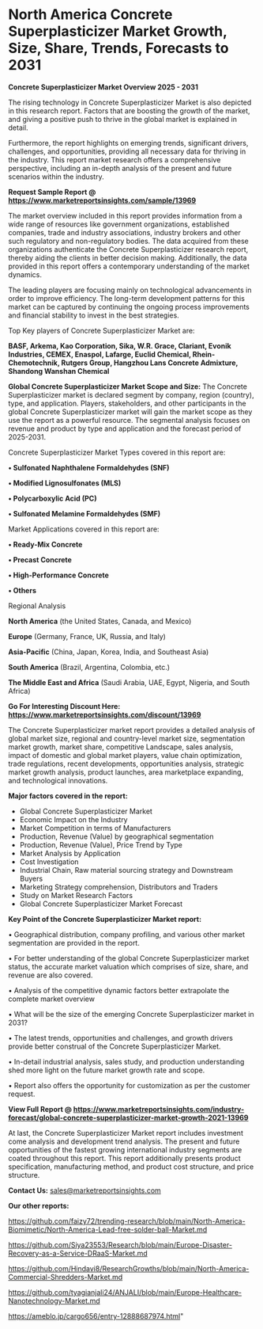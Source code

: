  # North America Concrete Superplasticizer Market Growth, Size, Share, Trends, Forecasts to 2031

<Strong> Concrete Superplasticizer Market Overview 2025 - 2031</strong>

The rising technology in Concrete Superplasticizer Market is also depicted in this research report. Factors that are boosting the growth of the market, and giving a positive push to thrive in the global market is explained in detail.

Furthermore, the report highlights on emerging trends, significant drivers, challenges, and opportunities, providing all necessary data for thriving in the industry. This report market research offers a comprehensive perspective, including an in-depth analysis of the present and future scenarios within the industry.

<strong>Request Sample Report @ <a href=https://www.marketreportsinsights.com/sample/13969>https://www.marketreportsinsights.com/sample/13969</a></strong>

The market overview included in this report provides information from a wide range of resources like government organizations, established companies, trade and industry associations, industry brokers and other such regulatory and non-regulatory bodies. The data acquired from these organizations authenticate the Concrete Superplasticizer research report, thereby aiding the clients in better decision making. Additionally, the data provided in this report offers a contemporary understanding of the market dynamics.

The leading players are focusing mainly on technological advancements in order to improve efficiency. The long-term development patterns for this market can be captured by continuing the ongoing process improvements and financial stability to invest in the best strategies.

Top Key players of Concrete Superplasticizer Market are:

<strong>BASF, Arkema, Kao Corporation, Sika, W.R. Grace, Clariant, Evonik Industries, CEMEX, Enaspol, Lafarge, Euclid Chemical, Rhein-Chemotechnik, Rutgers Group, Hangzhou Lans Concrete Admixture, Shandong Wanshan Chemical</strong>

<strong><b>Global Concrete Superplasticizer Market Scope and Size:</b></strong>
The Concrete Superplasticizer market is declared segment by company, region (country), type, and application. Players, stakeholders, and other participants in the global Concrete Superplasticizer market will gain the market scope as they use the report as a powerful resource. The segmental analysis focuses on revenue and product by type and application and the forecast period of 2025-2031.

Concrete Superplasticizer Market Types covered in this report are:

<strong>• Sulfonated Naphthalene Formaldehydes (SNF)

• Modified Lignosulfonates (MLS)

• Polycarboxylic Acid (PC)

• Sulfonated Melamine Formaldehydes (SMF)</strong>

Market Applications covered in this report are:

<strong>• Ready-Mix Concrete

• Precast Concrete

• High-Performance Concrete

• Others</strong> 

Regional Analysis

<strong>North America</strong> (the United States, Canada, and Mexico)

<strong>Europe</strong> (Germany, France, UK, Russia, and Italy)

<strong>Asia-Pacific</strong> (China, Japan, Korea, India, and Southeast Asia)

<strong>South America</strong> (Brazil, Argentina, Colombia, etc.)

<strong>The Middle East and Africa</strong> (Saudi Arabia, UAE, Egypt, Nigeria, and South Africa)

<strong>Go For Interesting Discount Here: <a href=https://www.marketreportsinsights.com/discount/13969>https://www.marketreportsinsights.com/discount/13969</a></strong>

The Concrete Superplasticizer market report provides a detailed analysis of global market size, regional and country-level market size, segmentation market growth, market share, competitive Landscape, sales analysis, impact of domestic and global market players, value chain optimization, trade regulations, recent developments, opportunities analysis, strategic market growth analysis, product launches, area marketplace expanding, and technological innovations.

<strong><b>Major factors covered in the report:</b></strong>
<ul>
  <li>Global Concrete Superplasticizer Market </li>
  <li>Economic Impact on the Industry</li>
  <li>Market Competition in terms of Manufacturers</li>
  <li>Production, Revenue (Value) by geographical segmentation</li>
  <li>Production, Revenue (Value), Price Trend by Type</li>
  <li>Market Analysis by Application</li>
  <li>Cost Investigation</li>
  <li>Industrial Chain, Raw material sourcing strategy and Downstream Buyers</li>
  <li>Marketing Strategy comprehension, Distributors and Traders</li>
  <li>Study on Market Research Factors</li>
  <li>Global Concrete Superplasticizer Market Forecast</li>
</ul>

<strong><b>Key Point of the Concrete Superplasticizer Market report:</b></strong>

• Geographical distribution, company profiling, and various other market segmentation are provided in the report.

• For better understanding of the global Concrete Superplasticizer market status, the accurate market valuation which comprises of size, share, and revenue are also covered.

• Analysis of the competitive dynamic factors better extrapolate the complete market overview

• What will be the size of the emerging Concrete Superplasticizer market in 2031?

• The latest trends, opportunities and challenges, and growth drivers provide better construal of the Concrete Superplasticizer Market.

• In-detail industrial analysis, sales study, and production understanding shed more light on the future market growth rate and scope.

• Report also offers the opportunity for customization as per the customer request.

<strong><b>View Full Report @ <a href=https://www.marketreportsinsights.com/industry-forecast/global-concrete-superplasticizer-market-growth-2021-13969>https://www.marketreportsinsights.com/industry-forecast/global-concrete-superplasticizer-market-growth-2021-13969</a></b></strong>


At last, the Concrete Superplasticizer Market report includes investment come analysis and development trend analysis. The present and future opportunities of the fastest growing international industry segments are coated throughout this report. This report additionally presents product specification, manufacturing method, and product cost structure, and price structure.

<strong>Contact Us:</strong>
sales@marketreportsinsights.com

<strong>Our other reports:</strong>

<a href=https://github.com/faizy72/trending-research/blob/main/North-America-Biomimetic/North-America-Lead-free-solder-ball-Market.md>https://github.com/faizy72/trending-research/blob/main/North-America-Biomimetic/North-America-Lead-free-solder-ball-Market.md</a>

<a href=https://github.com/Siya23553/Research/blob/main/Europe-Disaster-Recovery-as-a-Service-DRaaS-Market.md>https://github.com/Siya23553/Research/blob/main/Europe-Disaster-Recovery-as-a-Service-DRaaS-Market.md</a>

<a href=https://github.com/Hindavi8/ResearchGrowths/blob/main/North-America-Commercial-Shredders-Market.md>https://github.com/Hindavi8/ResearchGrowths/blob/main/North-America-Commercial-Shredders-Market.md</a>

<a href=https://github.com/tyagianjali24/ANJALI/blob/main/Europe-Healthcare-Nanotechnology-Market.md>https://github.com/tyagianjali24/ANJALI/blob/main/Europe-Healthcare-Nanotechnology-Market.md</a>

<a href=https://ameblo.jp/cargo656/entry-12888687974.html>https://ameblo.jp/cargo656/entry-12888687974.html</a>"
